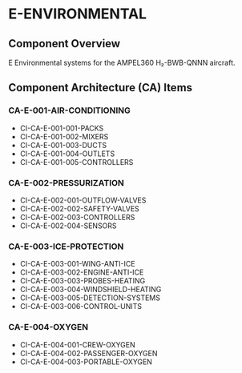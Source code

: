 # E-ENVIRONMENTAL

## Component Overview
E Environmental systems for the AMPEL360 H₂-BWB-QNNN aircraft.

## Component Architecture (CA) Items

### CA-E-001-AIR-CONDITIONING
- CI-CA-E-001-001-PACKS
- CI-CA-E-001-002-MIXERS
- CI-CA-E-001-003-DUCTS
- CI-CA-E-001-004-OUTLETS
- CI-CA-E-001-005-CONTROLLERS

### CA-E-002-PRESSURIZATION
- CI-CA-E-002-001-OUTFLOW-VALVES
- CI-CA-E-002-002-SAFETY-VALVES
- CI-CA-E-002-003-CONTROLLERS
- CI-CA-E-002-004-SENSORS

### CA-E-003-ICE-PROTECTION
- CI-CA-E-003-001-WING-ANTI-ICE
- CI-CA-E-003-002-ENGINE-ANTI-ICE
- CI-CA-E-003-003-PROBES-HEATING
- CI-CA-E-003-004-WINDSHIELD-HEATING
- CI-CA-E-003-005-DETECTION-SYSTEMS
- CI-CA-E-003-006-CONTROL-UNITS

### CA-E-004-OXYGEN
- CI-CA-E-004-001-CREW-OXYGEN
- CI-CA-E-004-002-PASSENGER-OXYGEN
- CI-CA-E-004-003-PORTABLE-OXYGEN
